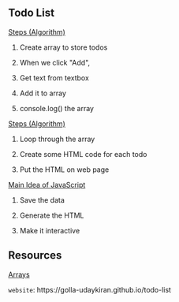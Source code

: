 <h2>Todo List</h2>

<p><ins>Steps (Algorithm)</ins>

1. Create array to store todos

2. When we click "Add",

3. Get text from textbox

4. Add it to array

5. console.log() the array</p>

<p><ins>Steps (Algorithm)</ins>

1. Loop through the array

2. Create some HTML code for each todo

3. Put the HTML on web page</p>

<p><ins>Main Idea of JavaScript</ins>

1. Save the data

2. Generate the HTML

3. Make it interactive</p>

<h2>Resources</h2>
<p><a href="https://supersimple.dev/projects/arrays">Arrays</a></p>
<code>website</code>: https://golla-udaykiran.github.io/todo-list